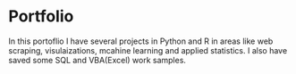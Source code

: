 # Portfolio

In this portoflio I have several projects in Python and R in areas like web scraping, visulaizations, mcahine learning and applied statistics. I also have saved some SQL and VBA(Excel) work samples.

